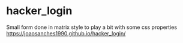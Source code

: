 # hacker_login

Small form done in matrix style to play a bit with some css properties
https://joaosanches1990.github.io/hacker_login/
